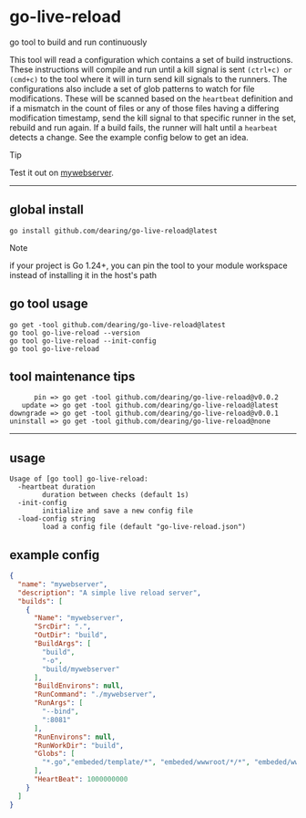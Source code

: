 # go-live-reload

go tool to build and run continuously

This tool will read a configuration which contains a set of build instructions. These instructions will compile and run until a kill signal is sent `(ctrl+c) or (cmd+c)` to the tool where it will in turn send kill signals to the runners. The configurations also include a set of glob patterns to watch for file modifications. These will be scanned based on the `heartbeat` definition and if a mismatch in the count of files or any of those files having a differing modification timestamp, send the kill signal to that specific runner in the set, rebuild and run again. If a build fails, the runner will halt until a `hearbeat` detects a change. See the example config below to get an idea.

>[!TIP]
>Test it out on [mywebserver](https://github.com/dearing/mywebserver?tab=readme-ov-file#try-out).

---
## global install

```
go install github.com/dearing/go-live-reload@latest
```
>[!NOTE]
>if your project is Go 1.24+, you can pin the tool to your module workspace instead of installing it in the host's path
## go tool usage
```
go get -tool github.com/dearing/go-live-reload@latest
go tool go-live-reload --version
go tool go-live-reload --init-config
go tool go-live-reload
```
## tool maintenance tips
```
      pin => go get -tool github.com/dearing/go-live-reload@v0.0.2
   update => go get -tool github.com/dearing/go-live-reload@latest
downgrade => go get -tool github.com/dearing/go-live-reload@v0.0.1
uninstall => go get -tool github.com/dearing/go-live-reload@none
```
---

## usage

```
Usage of [go tool] go-live-reload:
  -heartbeat duration
        duration between checks (default 1s)
  -init-config
        initialize and save a new config file
  -load-config string
        load a config file (default "go-live-reload.json")
```

## example config

```json
{
  "name": "mywebserver",
  "description": "A simple live reload server",
  "builds": [
    {
      "Name": "mywebserver",
      "SrcDir": ".",
      "OutDir": "build",
      "BuildArgs": [
        "build",
        "-o",
        "build/mywebserver"
      ],
      "BuildEnvirons": null,
      "RunCommand": "./mywebserver",
      "RunArgs": [
        "--bind",
        ":8081"
      ],
      "RunEnvirons": null,
      "RunWorkDir": "build",
      "Globs": [
        "*.go","embeded/template/*", "embeded/wwwroot/*/*", "embeded/wwwroot/*"
      ],
      "HeartBeat": 1000000000
    }
  ]
}
```
